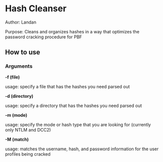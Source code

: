 # Hash Cleanser

Author: Landan

Purpose: Cleans and organizes hashes in a way that optimizes the password cracking procedure for PBF

## How to use
### Arguments

**-f (file)**

usage: specify a file that has the hashes you need parsed out

**-d (directory)**

usage: specify a directory that has the hashes you need parsed out

**-m (mode)**

usage: specify the mode or hash type that you are looking for (currently only NTLM and DCC2)

**-M (match)**

usage: matches the username, hash, and password information for the user profiles being cracked

